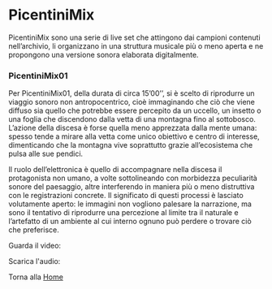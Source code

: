 # PicentiniMix


PicentiniMix sono una serie di live set che attingono dai campioni contenuti nell’archivio, li organizzano in una struttura musicale più o meno aperta e ne propongono una versione sonora elaborata digitalmente.


### PicentiniMix01
Per PicentiniMix01, della durata di circa 15’00’’, si è scelto di riprodurre un viaggio sonoro non antropocentrico, cioè immaginando che ciò che viene diffuso sia quello che potrebbe essere percepito da un uccello, un insetto o una foglia che discendono dalla vetta di una montagna fino al sottobosco. L’azione della discesa è forse quella meno apprezzata dalla mente umana: spesso tende a mirare alla vetta come unico obiettivo e centro di interesse, dimenticando che la montagna vive soprattutto grazie all’ecosistema che pulsa alle sue pendici. 

Il ruolo dell’elettronica è quello di accompagnare nella discesa il protagonista non umano, a volte sottolineando con morbidezza peculiarità sonore del paesaggio, altre interferendo in maniera più o meno distruttiva con le registrazioni concrete. Il significato di questi processi è lasciato volutamente aperto: le immagini non vogliono palesare la narrazione, ma sono il tentativo di riprodurre una percezione al limite tra il naturale e l’artefatto di un ambiente al cui interno ognuno può perdere o trovare ciò che preferisce.

Guarda il video:

Scarica l'audio:



Torna alla [Home](https://bergsound.github.io/MontiPicentiniDigitali/)



